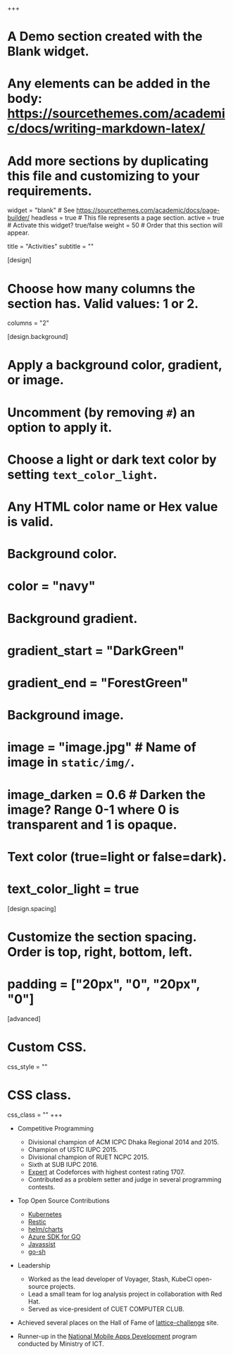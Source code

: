 +++
# A Demo section created with the Blank widget.
# Any elements can be added in the body: https://sourcethemes.com/academic/docs/writing-markdown-latex/
# Add more sections by duplicating this file and customizing to your requirements.

widget = "blank"  # See https://sourcethemes.com/academic/docs/page-builder/
headless = true  # This file represents a page section.
active = true  # Activate this widget? true/false
weight = 50  # Order that this section will appear.

title = "Activities"
subtitle = ""

[design]
  # Choose how many columns the section has. Valid values: 1 or 2.
  columns = "2"

[design.background]
  # Apply a background color, gradient, or image.
  #   Uncomment (by removing `#`) an option to apply it.
  #   Choose a light or dark text color by setting `text_color_light`.
  #   Any HTML color name or Hex value is valid.

  # Background color.
  # color = "navy"
  
  # Background gradient.
  # gradient_start = "DarkGreen"
  # gradient_end = "ForestGreen"
  
  # Background image.
  # image = "image.jpg"  # Name of image in `static/img/`.
  # image_darken = 0.6  # Darken the image? Range 0-1 where 0 is transparent and 1 is opaque.

  # Text color (true=light or false=dark).
  # text_color_light = true

[design.spacing]
  # Customize the section spacing. Order is top, right, bottom, left.
  # padding = ["20px", "0", "20px", "0"]

[advanced]
 # Custom CSS. 
 css_style = ""
 
 # CSS class.
 css_class = ""
+++

- Competitive Programming

  - Divisional champion of ACM ICPC Dhaka Regional 2014 and 2015.
  - Champion of USTC IUPC 2015.
  - Divisional champion of RUET NCPC 2015.
  - Sixth at SUB IUPC 2016.
  - [Expert](http://codeforces.com/profile/diptadas) at Codeforces with highest contest rating 1707.
  - Contributed as a problem setter and judge in several programming contests.

- Top Open Source Contributions

  - [Kubernetes](https://kubernetes.io/)
  - [Restic](https://github.com/restic/restic)
  - [helm/charts](https://github.com/helm/charts)
  - [Azure SDK for GO](https://github.com/Azure/azure-sdk-for-go)
  - [Javassist](https://github.com/jboss-javassist/javassist)
  - [go-sh](https://github.com/codeskyblue/go-sh)

- Leadership

  - Worked as the lead developer of Voyager, Stash, KubeCI open-source projects.
  - Lead a small team for log analysis project in collaboration with Red Hat.
  - Served as vice-president of CUET COMPUTER CLUB.

- Achieved several places on the Hall of Fame of [lattice-challenge](https://www.latticechallenge.org/svp-challenge/halloffame.php) site.
- Runner-up in the [National Mobile Apps Development](http://www.nationalappsbd.com/) program conducted by Ministry of ICT.

